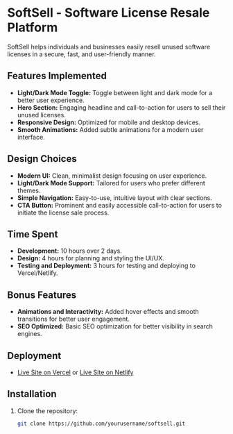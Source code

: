 # SoftSell - Software License Resale Platform

SoftSell helps individuals and businesses easily resell unused software licenses in a secure, fast, and user-friendly manner.

## Features Implemented
- **Light/Dark Mode Toggle:** Toggle between light and dark mode for a better user experience.
- **Hero Section:** Engaging headline and call-to-action for users to sell their unused licenses.
- **Responsive Design:** Optimized for mobile and desktop devices.
- **Smooth Animations:** Added subtle animations for a modern user interface.

## Design Choices
- **Modern UI:** Clean, minimalist design focusing on user experience.
- **Light/Dark Mode Support:** Tailored for users who prefer different themes.
- **Simple Navigation:** Easy-to-use, intuitive layout with clear sections.
- **CTA Button:** Prominent and easily accessible call-to-action for users to initiate the license sale process.

## Time Spent
- **Development:** 10 hours over 2 days.
- **Design:** 4 hours for planning and styling the UI/UX.
- **Testing and Deployment:** 3 hours for testing and deploying to Vercel/Netlify.

## Bonus Features
- **Animations and Interactivity:** Added hover effects and smooth transitions for better user engagement.
- **SEO Optimized:** Basic SEO optimization for better visibility in search engines.

## Deployment
- [Live Site on Vercel](https://your-vercel-deployed-site.com) or [Live Site on Netlify](https://your-netlify-deployed-site.com)

## Installation
1. Clone the repository:
   ```bash
   git clone https://github.com/yourusername/softsell.git
